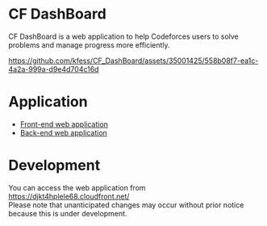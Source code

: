# CF DashBoard

CF DashBoard is a web application to help Codeforces users to solve problems and manage progress more efficiently.


https://github.com/kfess/CF_DashBoard/assets/35001425/558b08f7-ea1c-4a2a-999a-d9e4d704c16d


# Application

- [Front-end web application](https://github.com/kfess/Codeforces_Problems_frontend)
- [Back-end web application](https://github.com/kfess/Codeforces_Problems_backend)

# Development

You can access the web application from https://djkt4hplele68.cloudfront.net/  
Please note that unanticipated changes may occur without prior notice because this is under development.

